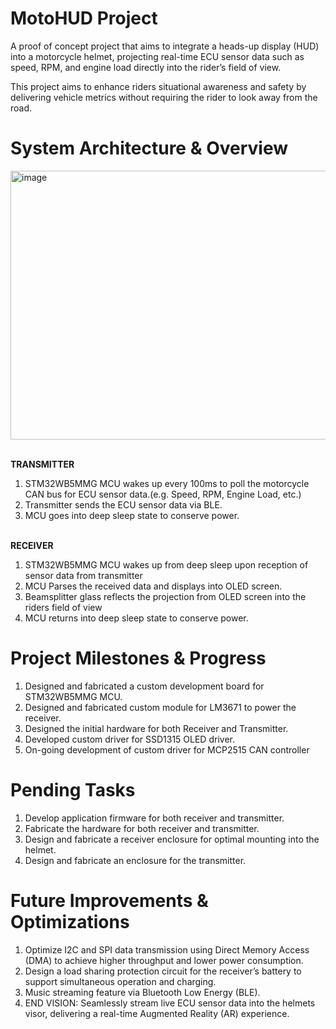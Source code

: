 # MotoHUD Project
A proof of concept project that aims to integrate a heads-up display (HUD) into a motorcycle helmet, projecting real-time ECU sensor data such as speed, RPM, and engine load directly into the rider’s field of view.

This project aims to enhance riders situational awareness and safety by delivering vehicle metrics without requiring the rider to look away from the road.

# System Architecture & Overview
<img width="1148" height="430" alt="image" src="https://github.com/user-attachments/assets/d7842168-d4aa-4c92-aa51-b5765b9115cc" />

<br>**TRANSMITTER**
1. STM32WB5MMG MCU wakes up every 100ms to poll the motorcycle CAN bus for ECU sensor data.(e.g. Speed, RPM, Engine Load, etc.) 
2. Transmitter sends the ECU sensor data via BLE.
3. MCU goes into deep sleep state to conserve power. 

<br>**RECEIVER**
1. STM32WB5MMG MCU wakes up from deep sleep upon reception of sensor data from transmitter
2. MCU Parses the received data and displays into OLED screen.
3. Beamsplitter glass reflects the projection from OLED screen into the riders field of view
4. MCU returns into deep sleep state to conserve power.

# Project Milestones & Progress
1. Designed and fabricated a custom development board for STM32WB5MMG MCU.
2. Designed and fabricated custom module for LM3671 to power the receiver.
3. Designed the initial hardware for both Receiver and Transmitter.
4. Developed custom driver for SSD1315 OLED driver.
5. On-going development of custom driver for MCP2515 CAN controller

# Pending Tasks
1. Develop application firmware for both receiver and transmitter.
2. Fabricate the hardware for both receiver and transmitter.
3. Design and fabricate a receiver enclosure for optimal mounting into the helmet.
4. Design and fabricate an enclosure for the transmitter.

 # Future Improvements & Optimizations
 1. Optimize I2C and SPI data transmission using Direct Memory Access (DMA) to achieve higher throughput and lower power consumption.
 2. Design a load sharing protection circuit for the receiver’s battery to support simultaneous operation and charging.
 3. Music streaming feature via Bluetooth Low Energy (BLE).
 4. END VISION: Seamlessly stream live ECU sensor data into the helmets visor, delivering a real-time Augmented Reality (AR) experience.
